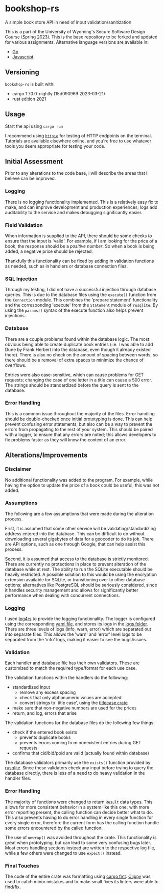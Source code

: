 # bookshop-rs

A simple book store API in need of input validation/sanitization.

This is a part of the University of Wyoming's Secure Software Design Course (Spring 2023). This is the base repository to be forked and updated for various assignments. Alternative language versions are available in:

- [Go](https://github.com/andey-robins/bookshop-go)
- [Javascript](https://github.com/andey-robins/bookshop-js)

## Versioning

`bookshop-rs` is built with:

- cargo 1.70.0-nightly (15d090969 2023-03-21)
- rust edition 2021

## Usage

Start the api using `cargo run`

I recommend using [`httpie`](https://httpie.io) for testing of HTTP endpoints on the terminal. Tutorials are available elsewhere online, and you're free to use whatever tools you deem appropriate for testing your code.

## Initial Assessment

Prior to any alterations to the code base, I will describe the areas that I believe can be improved.

### Logging

There is no logging functionality implemented. This is a relatively easy fix to make, and can improve development and production experiences; logs add auditability to the service and makes debugging significantly easier.

### Field Validation

When information is supplied to the API, there should be some checks to ensure that the input is 'valid'. For example, if I am looking for the price of a book, the response should be a *positive number*. So when a book is being added, a negative price should be rejected.

Thankfully this functionality can be fixed by adding in validation functions as needed, such as in handlers or database connection files.

### SQL Injection

Through my testing, I did not have a successful injection through database queries. This is due to the database files using the `execute()` function from the `Connection` module. This combines the 'prepare statement' functionality and the corresponding 'execute' from the `Statement` module of `rusqlite`. By using the `params[]` syntax of the execute function also helps prevent injections.

### Database

There are a couple problems found within the database logic. The most obvious being able to create duplicate book entries (i.e. I was able to add Dune by Frank Herbert into the database, even though it already existed there). There is also no check on the amount of spacing between words, so there should be a removal of extra spaces to minimize the chance of overflows.  

Entries were also case-sensitive, which can cause problems for GET requests; changing the case of one letter in a title can cause a 500 error. The strings should be standardized before the query is sent to the database.

### Error Handling

This is a common issue throughout the majority of the files. Error handling should be double-checked once initial prototyping is done. This can help prevent confusing error statements, but also can be a way to prevent the errors from propagating to the rest of your system. This should be paired with a logger, to ensure that any errors are noted; this allows developers to fix problems faster as they will know the context of an error.

## Alterations/Improvements

### Disclaimer

No additional functionality was added to the program. For example, while having the option to update the price of a book could be useful, this was not added.

### Assumptions

The following are a few assumptions that were made during the alteration process.

First, it is assumed that some other service will be validating/standardizing address entered into the database. This can be difficult to do without downloading several gigabytes of data for a geocoder to do its job. There are API options, such as one through Google, that can help assist this process.

Second, it is assumed that access to the database is strictly monitored. There are currently no protections in place to prevent alteration of the database while at rest. The ability to run the SQLite executable should be heavily restricted. A possible solution to this would be using the encryption extension available for SQLite, or transitioning over to other database options; alternatives like PostgreSQL should be seriously considered, since it handles security management and allows for significantly better performance when dealing with concurrent connections.

### Logging

I used [log4rs](https://docs.rs/log4rs/1.2.0/log4rs/) to provide the logging functionality. The logger is configured using the corresponding [yaml file](./log4rs.yaml), and stores its logs in the [logs folder](./log/). There are three levels of logs (info, warn, error) which are separated out into separate files. This allows the 'warn' and 'error' level logs to be separated from the 'info' logs, making it easier to see the bugs/issues.

### Validation

Each handler and database file has their own validators. These are customized to match the required type/format for each use case. 

The validation functions within the handlers do the following:

- standardized input
  - remove any excess spacing
  - check that only alphanumeric values are accepted
  - convert strings to 'title case', using the [titlecase crate](https://docs.rs/titlecase/2.2.1/titlecase/fn.titlecase.html)
- make sure that non-negative numbers are used for the prices
- return, and log, errors that arise

The validation functions for the database files do the following few things:

- check if the entered book exists
  - prevents duplicate books
  - prevents errors coming from nonexistent entries during GET requests
- confirms that cid/bid/poid are valid (actually found within database)

The database validators primarily use the `exists()` function provided by [rusqlite](https://docs.rs/rusqlite/0.29.0/rusqlite/). Since these validators check any input before trying to query the database directly, there is less of a need to do heavy validation in the handler files.

### Error Handling

The majority of functions were changed to return `Result` data types. This allows for more consistent behavior in a system like this one; with more error reporting present, the calling function can decide better what to do. This also prevents having to do error handling in every single function for every single error, therefore the current form has the calling function handle some errors encountered by the called function.

The use of `unwrap()` was avoided throughout the crate. This functionality is great when prototyping, but can lead to some very confusing bugs later. Most errors handling sections instead are written to the respective log file, while a few others were changed to use `expect()` instead.

### Final Touches

The code of the entire crate was formatting using [cargo fmt](https://github.com/rust-lang/rustfmt). [Clippy](https://github.com/rust-lang/rust-clippy) was used to catch minor mistakes and to make small fixes its linters were able to find/fix.
